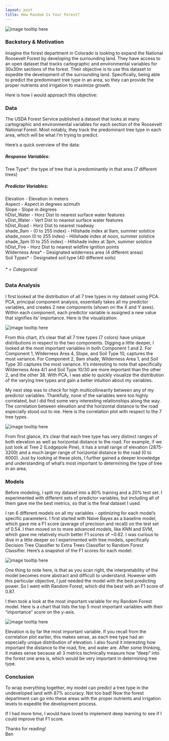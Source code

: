 ```yaml
---
layout: post
title: How Random Is Your Forest? 
--- 
```


![image tooltip here](/images/title.png)  
  
### Backstory & Motivation  
Imagine the forest department in Colorado is looking to expand the National Roosevelt Forest by developing the surrounding land. They have access to an open dataset that tracks cartographic and environmental variables for 30x30m sections of the forest. Their objective is to use this dataset to expedite the development of the surrounding land. Specifically, being able to predict the predominant tree type in an area, so they can provide the proper nutrients and irrigation to maximize growth.  

Here is how I would approach this objective:  
    
### Data 
The USDA Forest Service published a dataset that looks at many cartographic and environmental variables for each section of the Roosevelt National Forest. Most notably, they track the predominant tree type in each area, which will be what I’m trying to predict.  
  
Here’s a quick overview of the data:  

##### Response Variables: 

Tree Type*: the type of tree that is predominantly in that area (7 different trees)

##### Predictor Variables: 

Elevation - Elevation in meters  
Aspect - Aspect in degrees azimuth  
Slope - Slope in degrees  
hDist_Water - Horz Dist to nearest surface water features  
vDist_Water - Vert Dist to nearest surface water features  
hDist_Road - Horz Dist to nearest roadway  
shade_9am -  (0 to 255 index) - Hillshade index at 9am, summer solstice  
shade_noon (0 to 255 index) - Hillshade index at noon, summer solstice  
shade_3pm (0 to 255 index) - Hillshade index at 3pm, summer solstice  
hDist_Fire - Horz Dist to nearest wildfire ignition points  
Wilderness Area* - Designated wilderness area (4 different areas)   
Soil Types* - Designated soil type (40 different soils)  
    
###### * = Categorical

  
### Data Analysis
I first looked at the distribution of all 7 tree types in my dataset using PCA. PCA, principal component analysis, essentially takes all my predictor variables, and creates 2 new components (shown on the X and Y axes). Within each component, each predictor variable is assigned a new value that signifies its’ importance. Here is the visualization:   
  
![image tooltip here](/images/trees.png)  
  
From this chart, it’s clear that all 7 tree types (7 colors) have unique distributions in respect to the two components. Digging a little deeper, I looked at the most important variables in both Component 1 and 2. For Component 1, Wilderness Area 4, Slope, and Soil Type 10, captures the most variance. For Component 2, 9am shade, Wilderness Area 1, and Soil Type 30 captures the most variance. It’s interesting to note that specifically Wilderness Area 4/1 and Soil Type 10/30 are more important than the other 2, and the other 38. With PCA, I was able to quickly visualize the distribution of the varying tree types and gain a better intuition about my variables.    
  
 
 
 
  
My next step was to check for high multicollinearity between any of my predictor variables. Thankfully, none of the variables were too highly correlated, but I did find some very interesting relationships along the way. The correlation between elevation and the horizontal distance to the road especially stood out to me. Here is the correlation plot with respect to the 7 tree types. 
  
![image tooltip here](/images/elevation.png)  
  
From first glance, it’s clear that each tree type has very distinct ranges of both elevation as well as horizontal distance to the road. For example, if we just look at Tree 2 (Lodgepole Pine), it has a small range of elevation (2875-3200) and a much larger range of horizontal distance to the road (0 to 6000). Just by looking at these plots, I further gained a deeper knowledge and understanding of what’s most important to determining the type of tree in an area.  
  
  
### Models
  
Before modeling, I split my dataset into a 80% training and a 20% test set. I experimented with different sets of predictor variables, but including all of them gave me the best metrics, so that is the final dataset I used.  
  
I ran 6 different models on all my variables - optimizing for each model’s specific parameters. I first started with Naive Bayes as a baseline model, which gave me a F1 score (average of precision and recall) on the test set of 0.54. I then moved on to more advanced models, like KNN and SVM, which gave me relatively much better F1 scores of ~0.82. I was curious to dive in a little deeper so I experimented with tree models, specifically Decision Tree Classifier to Extra Trees Classifier to Random Forest Classifier. Here’s a snapshot of the F1 scores for each model:  
  
![image tooltip here](/images/models.png)    
  
One thing to note here, is that as you scan right, the interpretability of the model becomes more abstract and difficult to understand. However with this particular objective, I just needed the model with the best predicting power. So I went with Random Forest, which did the best with an F1 score of 0.87.  
  
I then took a look at the most important variable for my Random Forest model. Here is a chart that lists the top 5 most important variables with their “importance” score on the y-axis.  
  
![image tooltip here](/images/features.png)  
  
Elevation is by far the most important variable. If you recall from the correlation plot earlier, this makes sense, as each tree type had an especially unique distribution of elevation. I also found it interesting how important the distance to the road, fire, and water are. After some thinking, it makes sense because all 3 metrics technically measure how “deep” into the forest one area is, which would be very important in determining tree type.  
  
### Conclusion  
  
To wrap everything together, my model can predict a tree type in the undeveloped land with 87% accuracy. Not too bad! Now the forest department can go into these areas with the proper nutrients and irrigation levels to expedite the development process.  
  
If I had more time, I would have loved to implement deep learning to see if I could improve that F1 score.   
  
Thanks for reading!  
Ben  
